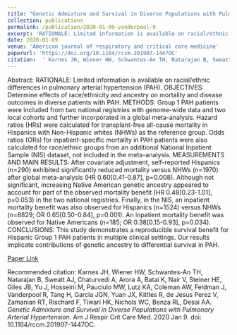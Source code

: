 ```yaml
--- 
title: "Genetic Admixture and Survival in Diverse Populations with Pulmonary Arterial Hypertension." 
collection: publications 
permalink: /publication/2020-01-09-vanderpool-9 
excerpt: 'RATIONALE: Limited information is available on racial/ethnic differences in pulmonary arterial hypertension (PAH). OBJECTIVES: Determine effects of race/ethnicity and ancestry on mortality and disease outcomes in diverse patients with PAH. METHODS: Group 1 PAH patients were included from two national registries with genome-wide [...]' 
date: 2020-01-09 
venue: 'American journal of respiratory and critical care medicine' 
paperurl: 'https://doi.org/10.1164/rccm.201907-1447OC' 
citation:  ' Karnes JH, Wiener HW, Schwantes-An TH, Natarajan B, Sweatt AJ, Chaturvedi A, Arora A, Batai K, Nair V, Steiner HE, Giles JB, Yu J, Hosseini M, Pauciulo MW, Lutz KA, Coleman AW, Feldman J, Vanderpool R, Tang H, Garcia JGN, Yuan JX, Kittles R, de Jesus Perez V, Zamanian RT, Rischard F, Tiwari HK, Nichols WC, Benza RL, Desai AA. <i>Genetic Admixture and Survival in Diverse Populations with Pulmonary Arterial Hypertension.</i> Am J Respir Crit Care Med. 2020 Jan 9. doi: 10.1164/rccm.201907-1447OC.' 
--- 
```

Abstract:  RATIONALE: Limited information is available on racial/ethnic differences in pulmonary arterial hypertension (PAH). OBJECTIVES: Determine effects of race/ethnicity and ancestry on mortality and disease outcomes in diverse patients with PAH. METHODS: Group 1 PAH patients were included from two national registries with genome-wide data and two local cohorts and further incorporated in a global meta-analysis. Hazard ratios (HRs) were calculated for transplant-free all-cause mortality in Hispanics with Non-Hispanic whites (NHWs) as the reference group. Odds ratios (ORs) for inpatient-specific mortality in PAH patients were also calculated for race/ethnic groups from an additional National Inpatient Sample (NIS) dataset, not included in the meta-analysis. MEASUREMENTS AND MAIN RESULTS: After covariate adjustment, self-reported Hispanics (n=290) exhibited significantly reduced mortality versus NHWs (n=1970) after global meta-analysis (HR 0.60[0.41-0.87], p=0.008). Although not significant, increasing Native American genetic ancestry appeared to account for part of the observed mortality benefit (HR 0.48[0.23-1.01], p=0.053) in the two national registries. Finally, in the NIS, an inpatient mortality benefit was also observed for Hispanics (n=1524) versus NHWs (n=8829; OR 0.65[0.50-0.84], p=0.001). An inpatient mortality benefit was observed for Native Americans (n=185; OR 0.38[0.15-0.93], p=0.034). CONCLUSIONS: This study demonstrates a reproducible survival benefit for Hispanic Group 1 PAH patients in multiple clinical settings. Our results implicate contributions of genetic ancestry to differential survival in PAH.  
 
[Paper Link](https://doi.org/10.1164/rccm.201907-1447OC) 
 
Recommended citation:  Karnes JH, Wiener HW, Schwantes-An TH, Natarajan B, Sweatt AJ, Chaturvedi A, Arora A, Batai K, Nair V, Steiner HE, Giles JB, Yu J, Hosseini M, Pauciulo MW, Lutz KA, Coleman AW, Feldman J, Vanderpool R, Tang H, Garcia JGN, Yuan JX, Kittles R, de Jesus Perez V, Zamanian RT, Rischard F, Tiwari HK, Nichols WC, Benza RL, Desai AA. <i>Genetic Admixture and Survival in Diverse Populations with Pulmonary Arterial Hypertension.</i> Am J Respir Crit Care Med. 2020 Jan 9. doi: 10.1164/rccm.201907-1447OC. 
